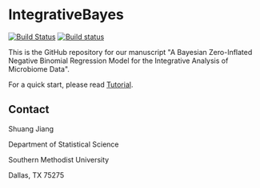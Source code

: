 IntegrativeBayes
================

[![Build Status](https://travis-ci.org/zhanxw/IntegrativeBayes.svg?branch=master)](https://travis-ci.org/zhanxw/IntegrativeBayes)
[![Build status](https://ci.appveyor.com/api/projects/status/2ppr2hix0y6jd275?svg=true)](https://ci.appveyor.com/project/zhanxw/integrativebayes)


This is the GitHub repository for our manuscript "A Bayesian Zero-Inflated Negative Binomial Regression Model for the Integrative Analysis of Microbiome Data".

For a quick start, please read [Tutorial](https://zhanxw.github.io/IntegrativeBayes/Tutorial.html).

Contact
-------
Shuang Jiang

Department of Statistical Science

Southern Methodist University

Dallas, TX 75275
